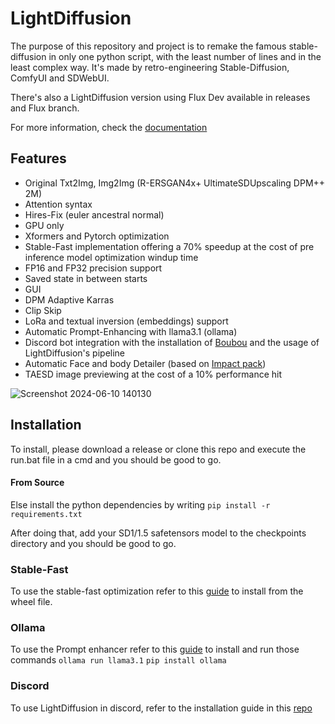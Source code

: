 # LightDiffusion

The purpose of this repository and project is to remake the famous stable-diffusion in only one python script, with the
least number of lines and in the least complex way. It's made by retro-engineering Stable-Diffusion, ComfyUI and
SDWebUI.

There's also a LightDiffusion version using Flux Dev available in releases and Flux branch.

For more information, check the [documentation](https://aatrick.github.io/LightDiffusion/)

## Features

- Original Txt2Img, Img2Img (R-ERSGAN4x+ UltimateSDUpscaling DPM++ 2M)
- Attention syntax
- Hires-Fix (euler ancestral normal)
- GPU only
- Xformers and Pytorch optimization
- Stable-Fast implementation offering a 70% speedup at the cost of pre inference model optimization windup time
- FP16 and FP32 precision support
- Saved state in between starts
- GUI
- DPM Adaptive Karras
- Clip Skip
- LoRa and textual inversion (embeddings) support
- Automatic Prompt-Enhancing with llama3.1 (ollama)
- Discord bot integration with the installation of [Boubou](https://github.com/Aatrick/Boubou) and the usage of LightDiffusion's pipeline
- Automatic Face and body Detailer (based on [Impact pack](https://github.com/ltdrdata/ComfyUI-Impact-Pack))
- TAESD image previewing at the cost of a 10% performance hit

![Screenshot 2024-06-10 140130](https://github.com/Aatrick/LightDiffusion/assets/113598245/711100ee-3af6-49aa-9de6-81361a64f3f9)

## Installation

To install, please download a release or clone this repo and execute the run.bat file in a cmd and you should be good to go.

#### From Source

Else install the python dependencies by writing `pip install -r requirements.txt`

After doing that, add your SD1/1.5 safetensors model to the checkpoints directory and you should be good to go.

### Stable-Fast

To use the stable-fast optimization refer to this [guide](https://github.com/chengzeyi/stable-fast?tab=readme-ov-file#installation) to install from the wheel file.

### Ollama

To use the Prompt enhancer refer to this [guide](https://github.com/ollama/ollama?tab=readme-ov-file) to install and run those commands
`ollama run llama3.1`
`pip install ollama`

### Discord

To use LightDiffusion in discord, refer to the installation guide in this [repo](https://github.com/Aatrick/Boubou)
